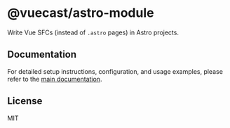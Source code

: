 # @vuecast/astro-module

Write Vue SFCs (instead of `.astro` pages) in Astro projects.

## Documentation

For detailed setup instructions, configuration, and usage examples, please refer to the [main documentation](../../README.md#vuecastastro-module).

## License

MIT
